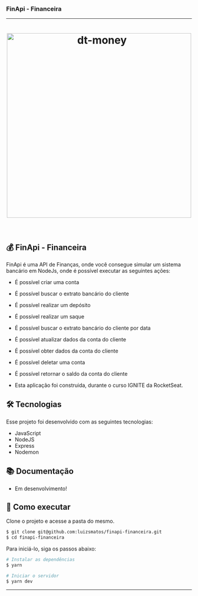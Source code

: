 ### FinApi - Financeira

---

<h1 align="center">
    <img alt="dt-money" src="./layout.png" width="500px"/>
</h1>

<br>

## 💰 FinApi - Financeira 

FinApi é uma API de Finanças, onde você consegue simular um sistema bancário em NodeJs, onde é possível executar as seguintes ações:

  - É possível criar uma conta
  - É possível buscar o extrato bancário do cliente
  - É possível realizar um depósito
  - É possível realizar um saque
  - É possível buscar o extrato bancário do cliente por data
  - É possível atualizar dados da conta do cliente
  - É possível obter dados da conta do cliente
  - É possível deletar uma conta
  - É possível retornar o saldo da conta do cliente

 - Esta aplicação foi construida, durante o curso IGNITE da RocketSeat.

## 🛠 Tecnologias

Esse projeto foi desenvolvido com as seguintes tecnologias:

- JavaScript
- NodeJS
- Express
- Nodemon

## 📚 Documentação

  - Em desenvolvimento!

## 🚀 Como executar

Clone o projeto e acesse a pasta do mesmo.

```bash
$ git clone git@github.com:luizsmatos/finapi-financeira.git
$ cd finapi-financeira
```

Para iniciá-lo, siga os passos abaixo:
```bash
# Instalar as dependências
$ yarn

# Iniciar o servidor
$ yarn dev
```
---
